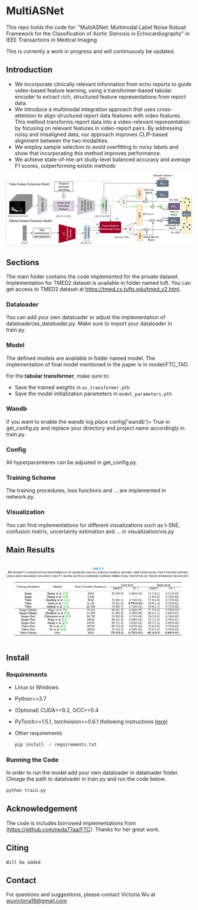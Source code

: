# MultiASNet
This repo holds the code for:
"MultiASNet: Multimodal Label Noise Robust Framework for the Classification of Aortic Stenosis in Echocardiography" in IEEE Transactions in Medical Imaging

This is currently a work in progress and will continuously be updated.

## Introduction

 - We incorporate clinically relevant information from echo reports to guide video-based feature learning, using a transformer-based tabular encoder to extract rich, structured feature representations from report data.
 - We introduce a multimodal integration approach that uses cross-attention to align structured report data features with video features. This method transforms report data into a video-relevant representation by focusing on relevant features in video-report pairs. By addressing noisy and misaligned data, our approach improves CLIP-based alignment between the two modalities.
 - We employ sample selection to avoid overfitting to noisy labels and show that incorporating this method improves performance.
 - We achieve state-of-hte-art study-level balanced accuracy and average F1 scores, outperforming existin methods

![](images/method.png "Architecture")

## Sections
The main folder contains the code implemented for the private dataset. Implementation for TMED2 dataset is available in folder named tuft. You can get access to TMED2 dataset at https://tmed.cs.tufts.edu/tmed_v2.html. 
### Dataloader
You can add your own dataloader or adjust the implementation of dataloader/as_dataloader.py. Make sure to import your dataloader in train.py.
### Model
The defined models are available in folder named model. The implementation of final model mentioned in the paper is in model/FTC_TAD. 

For the **tabular transformer**, make sure to:
- Save the trained weights in `as_transformer.pth`
- Save the model initialization parameters in `model_parameters.pth`

### Wandb
If you want to enable the wandb log place config['wandb']= True in get_config.py and replace your directory and project name accordingly in train.py.
### Config
All hyperparamteres can be adjusted in get_config.py.
### Training Scheme
The training procedures, loss functions and ... are implemented in network.py.
### Visualization
You can find implementations for different visualizations such as t-SNE, confusion matrix, uncertainty estimation and ... in visualization/vis.py

## Main Results
![](images/results.png "Results")


## Install
### Requirements

* Linux or Windows
  
* Python>=3.7

* (Optional) CUDA>=9.2, GCC>=5.4
  
* PyTorch>=1.5.1, torchvision>=0.6.1 (following instructions [here](https://pytorch.org/))
  
* Other requirements
    ```bash
    pip install -r requirements.txt
    ```
### Running the Code
In order to run the model add your own dataloader in dataloader folder. Chnage the path to dataloader in train.py and run the code below.
```bash
python train.py 
```


## Acknowledgement
The code is includes borrowed implementations from (https://github.com/neda77aa/FTC). Thanks for her great work.

## Citing
```
Will be added
```

## Contact

For questions and suggestions, please contact Victoria Wu at wuvictoria16@gmail.com.
